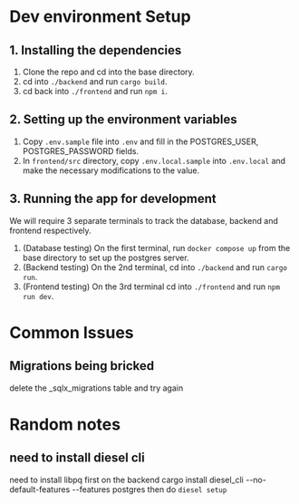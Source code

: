 # Dev environment Setup

## 1. Installing the dependencies
1. Clone the repo and cd into the base directory.
2. cd into `./backend` and run `cargo build`.
3. cd back into `./frontend` and run `npm i`.

## 2. Setting up the environment variables
1. Copy `.env.sample` file into `.env` and fill in the POSTGRES_USER, POSTGRES_PASSWORD fields.
2. In `frontend/src` directory, copy `.env.local.sample` into `.env.local` and make the necessary modifications to the value.

## 3. Running the app for development
We will require 3 separate terminals to track the database, backend and frontend respectively.
1. (Database testing) On the first terminal, run `docker compose up` from the base directory to set up the postgres server.
2. (Backend testing) On the 2nd terminal, cd into `./backend` and run `cargo run`.
3. (Frontend testing) On the 3rd terminal cd into `./frontend` and run `npm run dev`.

# Common Issues

## Migrations being bricked
delete the _sqlx_migrations table and try again

# Random notes

## need to install diesel cli
need to install libpq first on the backend
cargo install diesel_cli --no-default-features --features postgres
then do `diesel setup`
